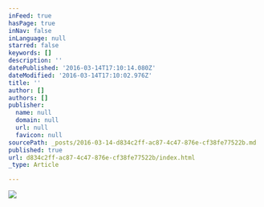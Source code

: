 ```yaml
---
inFeed: true
hasPage: true
inNav: false
inLanguage: null
starred: false
keywords: []
description: ''
datePublished: '2016-03-14T17:10:14.080Z'
dateModified: '2016-03-14T17:10:02.976Z'
title: ''
author: []
authors: []
publisher:
  name: null
  domain: null
  url: null
  favicon: null
sourcePath: _posts/2016-03-14-d834c2ff-ac87-4c47-876e-cf38fe77522b.md
published: true
url: d834c2ff-ac87-4c47-876e-cf38fe77522b/index.html
_type: Article

---
```

![](https://the-grid-user-content.s3-us-west-2.amazonaws.com/a14c46b2-9e41-4286-85bc-744e16cbcc4a.png)